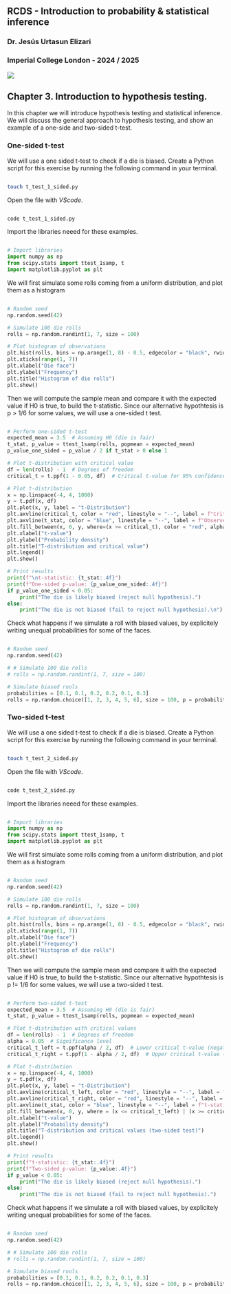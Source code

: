## RCDS - Introduction to probability & statistical inference

### Dr. Jesús Urtasun Elizari

### Imperial College London - 2024 / 2025

<img src="/readme_figures/grad-school-logo.png">

## Chapter 3. Introduction to hypothesis testing.

In this chapter we will introduce hypothesis testing and statistical inference.
We will discuss the general approach to hypothesis testing, and show an example of a one-side and two-sided t-test.

### One-sided t-test

We will use a one sided t-test to check if a die is biased.
Create a Python script for this exercise by running the following command in your terminal.

```bash

touch t_test_1_sided.py

```

Open the file with *VScode*.

```bash

code t_test_1_sided.py

```

Import the libraries neeed for these examples.

```python

# Import libraries
import numpy as np
from scipy.stats import ttest_1samp, t
import matplotlib.pyplot as plt

```

We will first simulate some rolls coming from a uniform distribution, and plot them as a histogram

```python

# Random seed
np.random.seed(42)

# Simulate 100 die rolls
rolls = np.random.randint(1, 7, size = 100)

# Plot histogram of observations
plt.hist(rolls, bins = np.arange(1, 8) - 0.5, edgecolor = "black", rwidth = 0.8)
plt.xticks(range(1, 7))
plt.xlabel("Die face")
plt.ylabel("Frequency")
plt.title("Histogram of die rolls")
plt.show()

```

Then we will compute the sample mean and compare it with the expected value if H0 is true, to build the t-statistic.
Since our alternative hypothtesis is p > 1/6 for some values, we will use a one-sided t test.

```python

# Perform one-sided t-test
expected_mean = 3.5  # Assuming H0 (die is fair)
t_stat, p_value = ttest_1samp(rolls, popmean = expected_mean)
p_value_one_sided = p_value / 2 if t_stat > 0 else 1

# Plot t-distribution with critical value
df = len(rolls) - 1  # Degrees of freedom
critical_t = t.ppf(1 - 0.05, df)  # Critical t-value for 95% confidence, one-tailed

# Plot t-distribution
x = np.linspace(-4, 4, 1000)
y = t.pdf(x, df)
plt.plot(x, y, label = "t-Distribution")
plt.axvline(critical_t, color = "red", linestyle = "--", label = f"Critical t = {critical_t:.2f}")
plt.axvline(t_stat, color = "blue", linestyle = "--", label = f"Observed t = {t_stat:.2f}")
plt.fill_between(x, 0, y, where=(x >= critical_t), color = "red", alpha = 0.3, label = "Rejection Region")
plt.xlabel("t-value")
plt.ylabel("Probability density")
plt.title("T-distribution and critical value")
plt.legend()
plt.show()

# Print results
print(f"\nt-statistic: {t_stat:.4f}")
print(f"One-sided p-value: {p_value_one_sided:.4f}")
if p_value_one_sided < 0.05:
    print("The die is likely biased (reject null hypothesis).")
else:
    print("The die is not biased (fail to reject null hypothesis).\n")

```

Check what happens if we simulate a roll with biased values, 
by explicitely writing unequal probabilities for some of the faces.

```python

# Random seed
np.random.seed(42)

# # Simulate 100 die rolls
# rolls = np.random.randint(1, 7, size = 100)

# Simulate biased rools
probabilities = [0.1, 0.1, 0.2, 0.2, 0.1, 0.3]
rolls = np.random.choice([1, 2, 3, 4, 5, 6], size = 100, p = probabilities)

```

### Two-sided t-test

We will use a one sided t-test to check if a die is biased.
Create a Python script for this exercise by running the following command in your terminal.

```bash

touch t_test_2_sided.py

```

Open the file with *VScode*.

```bash

code t_test_2_sided.py

```

Import the libraries neeed for these examples.

```python

# Import libraries
import numpy as np
from scipy.stats import ttest_1samp, t
import matplotlib.pyplot as plt

```

We will first simulate some rolls coming from a uniform distribution, and plot them as a histogram

```python

# Random seed
np.random.seed(42)

# Simulate 100 die rolls
rolls = np.random.randint(1, 7, size = 100)

# Plot histogram of observations
plt.hist(rolls, bins = np.arange(1, 8) - 0.5, edgecolor = "black", rwidth = 0.8)
plt.xticks(range(1, 7))
plt.xlabel("Die face")
plt.ylabel("Frequency")
plt.title("Histogram of die rolls")
plt.show()

```

Then we will compute the sample mean and compare it with the expected value if H0 is true, to build the t-statistic.
Since our alternative hypothtesis is p != 1/6 for some values, we will use a two-sided t test.

```python

# Perform two-sided t-test
expected_mean = 3.5  # Assuming H0 (die is fair)
t_stat, p_value = ttest_1samp(rolls, popmean = expected_mean)

# Plot t-distribution with critical values
df = len(rolls) - 1  # Degrees of freedom
alpha = 0.05  # Significance level
critical_t_left = t.ppf(alpha / 2, df)  # Lower critical t-value (negative tail)
critical_t_right = t.ppf(1 - alpha / 2, df)  # Upper critical t-value (positive tail)

# Plot t-distribution
x = np.linspace(-4, 4, 1000)
y = t.pdf(x, df)
plt.plot(x, y, label = "t-Distribution")
plt.axvline(critical_t_left, color = "red", linestyle = "--", label = f"Critical t = {critical_t_left:.2f}")
plt.axvline(critical_t_right, color = "red", linestyle = "--", label = f"Observed t = {critical_t_right:.2f}")
plt.axvline(t_stat, color = "blue", linestyle = "--", label = f"t-statistic = {t_stat:.2f}")
plt.fill_between(x, 0, y, where = (x <= critical_t_left) | (x >= critical_t_right), color = "red", alpha = 0.3, label = "Rejection Region")
plt.xlabel("t-value")
plt.ylabel("Probability density")
plt.title("T-distribution and critical values (two-sided test)")
plt.legend()
plt.show()

# Print results
print(f"t-statistic: {t_stat:.4f}")
print(f"Two-sided p-value: {p_value:.4f}")
if p_value < 0.05:
    print("The die is likely biased (reject null hypothesis).")
else:
    print("The die is not biased (fail to reject null hypothesis).")

```

Check what happens if we simulate a roll with biased values, 
by explicitely writing unequal probabilities for some of the faces.

```python

# Random seed
np.random.seed(42)

# # Simulate 100 die rolls
# rolls = np.random.randint(1, 7, size = 100)

# Simulate biased rools
probabilities = [0.1, 0.1, 0.2, 0.2, 0.1, 0.3]
rolls = np.random.choice([1, 2, 3, 4, 5, 6], size = 100, p = probabilities)

```